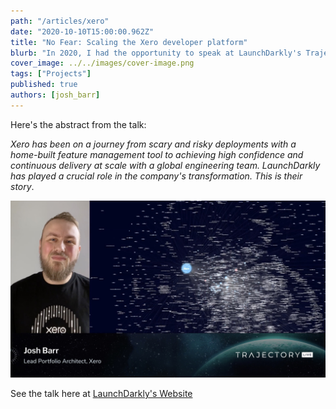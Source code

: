```yaml
---
path: "/articles/xero"
date: "2020-10-10T15:00:00.962Z"
title: "No Fear: Scaling the Xero developer platform"
blurb: "In 2020, I had the opportunity to speak at LaunchDarkly's Trajectory Conference about Xero's feature management journey."
cover_image: ../../images/cover-image.png
tags: ["Projects"]
published: true
authors: [josh_barr]
---
```



Here's the abstract from the talk:

_Xero has been on a journey from scary and risky deployments with a home-built feature management tool to achieving high confidence and continuous delivery at scale with a global engineering team. LaunchDarkly has played a crucial role in the company's transformation. This is their story_.

[![A cloud diagram showing connections in Xero's Ecosystem](./ld-screencap.jpg)](https://launchdarkly.com/trajectory/2020-no-fear)



See the talk here at [LaunchDarkly's Website](https://launchdarkly.com/trajectory/2020-no-fear)

